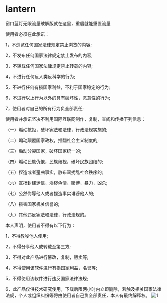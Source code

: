 # lantern
窗口蓝灯无限流量破解版就在这里，重启就能重置流量

使用者必须在此承诺：

1，不浏览任何国家法律规定禁止浏览的内容;

2，不发布任何国家法律规定禁止发布的内容;

3，不转载任何国家法律规定禁止转载的内容;

4，不进行任何反人类反科学的行为;

5，不进行任何有损国家利益，不利于国家稳定的行为;

6，不进行以上行为以外的具有破坏性，恶意性的行为;

7，使用者对自己的所有行为负全部责任;


使用者并承诺坚决不利用国际互联网制作，复制，查阅和传播下列信息：

（一）煽动抗拒，破坏宪法和法律，行政法规实施的;

（二）煽动颠覆国家政权，推翻社会主义制度的;

（三）煽动分裂国家，破坏国家统一的;

（四）煽动民族仇恨，民族歧视，破坏民族团结的;

（五）捏造或者歪曲事实，散布谣扰乱社会秩序的;

（六）宣扬封建迷信，淫秽色情，赌博，暴力，凶杀;

（七）公然侮辱他人或者捏造事实诽谤他人的;


（八）损害国家机关信誉的;

（九）其他违反宪法和法律，行政法规的。

本人声明，使用者不得有以下行为：

1，不得教唆他人使用;

2，不得分享他人或转载至第三方;

3，不得对此产品进行篡改，复制，贩卖等;

4，不得使用该软件进行有损国家利益，名誉等;

5，不得使用该软件进行违反国家法律法规;

6，此产品仅供技术研究使用，下载后限两小时内立即删除，若触及相关国家法律法规，个人或组织纠纷等将由使用者自己负全部责任，本人有最终解释权。
![1](https://telegra.ph/file/ba92f289a476da1cc5945.png)
